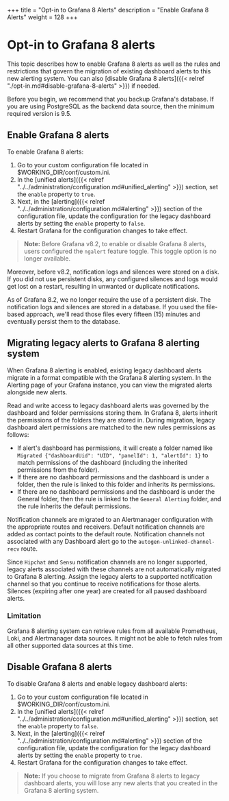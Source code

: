 +++
title = "Opt-in to Grafana 8 Alerts"
description = "Enable Grafana 8 Alerts"
weight = 128
+++

# Opt-in to Grafana 8 alerts

This topic describes how to enable Grafana 8 alerts as well as the rules and restrictions that govern the migration of existing dashboard alerts to this new alerting system. You can also [disable Grafana 8 alerts]({{< relref "./opt-in.md#disable-grafana-8-alerts" >}}) if needed.

Before you begin, we recommend that you backup Grafana's database. If you are using PostgreSQL as the backend data source, then the minimum required version is 9.5.

## Enable Grafana 8 alerts

To enable Grafana 8 alerts:

1. Go to your custom configuration file located in $WORKING_DIR/conf/custom.ini.
1. In the [unified alerts]({{< relref "../../administration/configuration.md#unified_alerting" >}}) section, set the `enable` property to `true`.
1. Next, in the [alerting]({{< relref "../../administration/configuration.md#alerting" >}}) section of the configuration file, update the configuration for the legacy dashboard alerts by setting the `enable` property to `false`. 
1. Restart Grafana for the  configuration changes to take effect.

> **Note:** Before Grafana v8.2, to enable or disable Grafana 8 alerts, users configured the `ngalert` feature toggle. This toggle option is no longer available.

Moreover, before v8.2, notification logs and silences were stored on a disk. If you did not use persistent disks, any configured silences and logs would get lost on a restart, resulting in unwanted or duplicate notifications.

As of Grafana 8.2, we no longer require the use of a persistent disk. The notification logs and silences are stored in a database. If you used the file-based approach, we'll read those files every fifteen (15) minutes and eventually persist them to the database.

## Migrating legacy alerts to Grafana 8 alerting system

When Grafana 8 alerting is enabled, existing legacy dashboard alerts migrate in a format compatible with the Grafana 8 alerting system. In the Alerting page of your Grafana instance, you can view the migrated alerts alongside new alerts.

Read and write access to legacy dashboard alerts was governed by the dashboard and folder permissions storing them. In Grafana 8,  alerts inherit the permissions of the folders they are stored in. During migration, legacy dashboard alert permissions are matched to the new rules permissions as follows:

- If alert's dashboard has permissions, it will create a folder named like `Migrated {"dashboardUid": "UID", "panelId": 1, "alertId": 1}` to match permissions of the dashboard (including the inherited permissions from the folder).
- If there are no dashboard permissions and the dashboard is under a folder, then the rule is linked to this folder and inherits its permissions.
- If there are no dashboard permissions and the dashboard is under the General folder, then the rule is linked to the `General Alerting` folder, and the rule inherits the default permissions.

Notification channels are migrated to an Alertmanager configuration with the appropriate routes and receivers. Default notification channels are added as contact points to the default route. Notification channels not associated with any Dashboard alert go to the `autogen-unlinked-channel-recv` route.

Since `Hipchat` and `Sensu` notification channels are no longer supported, legacy alerts associated with these channels are not automatically migrated to Grafana 8 alerting. Assign the legacy alerts to a supported notification channel so that you continue to receive notifications for those alerts.
Silences (expiring after one year) are created for all paused dashboard alerts.

### Limitation

Grafana 8 alerting system can retrieve rules from all available Prometheus, Loki, and Alertmanager data sources. It might not be able to fetch rules from all other supported data sources at this time.

## Disable Grafana 8 alerts

To disable Grafana 8 alerts and enable legacy dashboard alerts:

1. Go to your custom configuration file located in $WORKING_DIR/conf/custom.ini.
1. In the [unified alerts]({{< relref "../../administration/configuration.md#unified_alerting" >}}) section, set the `enable` property to `false`.
1. Next, in the [alerting]({{< relref "../../administration/configuration.md#alerting" >}}) section of the configuration file, update the configuration for the legacy dashboard alerts by setting the `enable` property to `true`. 
1. Restart Grafana for the  configuration changes to take effect.

> **Note:** If you choose to migrate from Grafana 8 alerts to legacy dashboard alerts, you will lose any new alerts that you created in the Grafana 8 alerting system.
